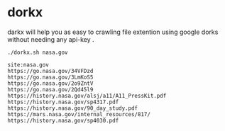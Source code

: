 # dorkx 

darkx will help you as easy to crawling file extention using google dorks without needing any api-key .

<code>./dorkx.sh nasa.gov</code><br>


`site:nasa.gov`<br>
`https://go.nasa.gov/34VFDzd`<br>
`https://go.nasa.gov/3LmKoS5`<br>
`https://go.nasa.gov/2o9ZntV`<br>
`https://go.nasa.gov/2Qd45l9`<br>
`https://history.nasa.gov/alsj/a11/A11_PressKit.pdf`<br>
`https://history.nasa.gov/sp4317.pdf`<br>
`https://history.nasa.gov/90_day_study.pdf`<br>
`https://mars.nasa.gov/internal_resources/817/`<br>
`https://history.nasa.gov/sp4030.pdf`<br>




